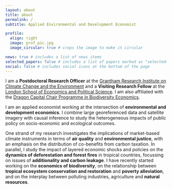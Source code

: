 ```yaml
---
layout: about
title: about
permalink: /
subtitle: Applied Environmental and Development Economist

profile:
  align: right
  image: prof_pic.jpg
  image_circular: true # crops the image to make it circular

news: true # includes a list of news items
selected_papers: false # includes a list of papers marked as "selected={true}"
social: false # includes social icons at the bottom of the page
---
```


I am a **Postdoctoral Research Officer** at the [Grantham Research Institute on Climate Change and the Environment](https://www.lse.ac.uk/granthaminstitute/) and a **Visiting Research Fellow** at the [London School of Economics and Political Science](https://www.lse.ac.uk/geography-and-environment). I am also affiliated with the [Dragon Capital Chair Programme in Biodiversity Economics](https://www.dragonchair.org.uk/).

I am an applied economist working at the intersection of **environmental and development economics**. I combine large georeferenced data and satellite imagery with causal inference to study the heterogeneous impacts of public policy on socio-economic and ecological outcomes.

One strand of my research investigates the implications of market-based climate instruments in terms of **air quality** and **environmental justice**, with an emphasis on the distribution of co-benefits from carbon taxation. In parallel, I study the impact of layered economic shocks and policies on the **dynamics of deforestation and forest fires** in tropical countries, focussing on issues of **additionality and carbon leakage**. I have recently started working on the **economics of biodiversity**, on the relationship between **tropical ecosystem conservation and restoration** and **poverty alleviation**, and on the interplay between polluting industries, agriculture and **natural resources**. 